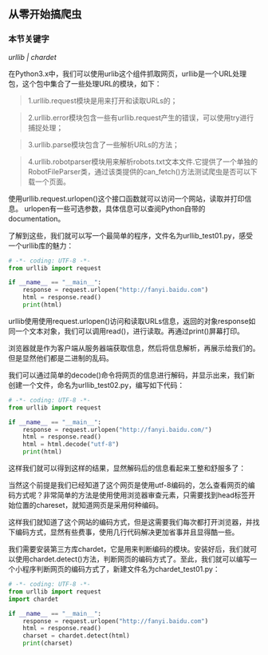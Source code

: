## 从零开始搞爬虫
### 本节关键字 ###
*urllib | chardet*


在Python3.x中，我们可以使用urlib这个组件抓取网页，urllib是一个URL处理包，这个包中集合了一些处理URL的模块，如下：


>1.urllib.request模块是用来打开和读取URLs的；

>2.urllib.error模块包含一些有urllib.request产生的错误，可以使用try进行捕捉处理；

>3.urllib.parse模块包含了一些解析URLs的方法；

>4.urllib.robotparser模块用来解析robots.txt文本文件.它提供了一个单独的RobotFileParser类，通过该类提供的can_fetch()方法测试爬虫是否可以下载一个页面。

使用urllib.request.urlopen()这个接口函数就可以访问一个网站，读取并打印信息。
urlopen有一些可选参数，具体信息可以查阅Python自带的documentation。

了解到这些，我们就可以写一个最简单的程序，文件名为urllib_test01.py，感受一个urllib库的魅力：
```python
# -*- coding: UTF-8 -*-
from urllib import request

if __name__ == "__main__":
    response = request.urlopen("http://fanyi.baidu.com")
    html = response.read()
    print(html)
```

urllib使用使用request.urlopen()访问和读取URLs信息，返回的对象response如同一个文本对象，我们可以调用read()，进行读取。再通过print()屏幕打印。

浏览器就是作为客户端从服务器端获取信息，然后将信息解析，再展示给我们的。但是显然他们都是二进制的乱码。

我们可以通过简单的decode()命令将网页的信息进行解码，并显示出来，我们新创建一个文件，命名为urllib_test02.py，编写如下代码：

```python
# -*- coding: UTF-8 -*-
from urllib import request

if __name__ == "__main__":
    response = request.urlopen("http://fanyi.baidu.com/")
    html = response.read()
    html = html.decode("utf-8")
    print(html)
```

这样我们就可以得到这样的结果，显然解码后的信息看起来工整和舒服多了：


当然这个前提是我们已经知道了这个网页是使用utf-8编码的，怎么查看网页的编码方式呢？非常简单的方法是使用使用浏览器审查元素，只需要找到head标签开始位置的chareset，就知道网页是采用何种编码。

这样我们就知道了这个网站的编码方式，但是这需要我们每次都打开浏览器，并找下编码方式，显然有些费事，使用几行代码解决更加省事并且显得酷一些。

我们需要安装第三方库chardet，它是用来判断编码的模块。安装好后，我们就可以使用chardet.detect()方法，判断网页的编码方式了。至此，我们就可以编写一个小程序判断网页的编码方式了，新建文件名为chardet_test01.py：
```Python
# -*- coding: UTF-8 -*-
from urllib import request
import chardet

if __name__ == "__main__":
    response = request.urlopen("http://fanyi.baidu.com")
    html = response.read()
    charset = chardet.detect(html)
    print(charset)
```
